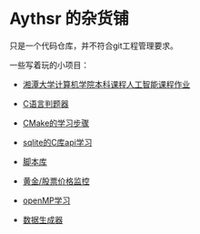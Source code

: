 # Aythsr 的杂货铺

只是一个代码仓库，并不符合git工程管理要求。

一些写着玩的小项目：

- [湘潭大学计算机学院本科课程人工智能课程作业](./XTU_artificial_intelligence_BP_2.0-main)

- [C语言判题器](./Judge)

- [CMake的学习步骤](./CMakeLearn)

- [sqlite的C库api学习](./sqlite)

- [脚本库](./TamperMonkey)

- [黄金/股票价格监控](./gp)

- [openMP学习](./openMP)

- [数据生成器](./code-test-gen)

  
